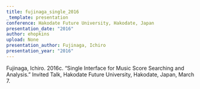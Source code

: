 ```yaml
---
title: fujinaga_single_2016
_template: presentation
conference: Hakodate Future University, Hakodate, Japan
presentation_date: "2016"
author: ehopkins
upload: None
presentation_author: Fujinaga, Ichiro
presentation_year: "2016"
---
```

Fujinaga, Ichiro. 2016c. “Single Interface for Music Score Searching and Analysis.” Invited Talk, Hakodate Future University, Hakodate, Japan, March 7.